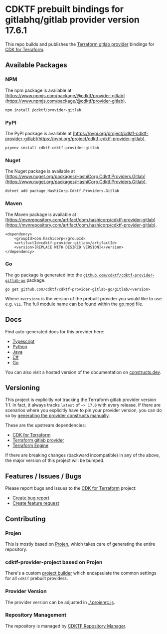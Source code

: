 # CDKTF prebuilt bindings for gitlabhq/gitlab provider version 17.6.1

This repo builds and publishes the [Terraform gitlab provider](https://registry.terraform.io/providers/gitlabhq/gitlab/17.6.1/docs) bindings for [CDK for Terraform](https://cdk.tf).

## Available Packages

### NPM

The npm package is available at [https://www.npmjs.com/package/@cdktf/provider-gitlab](https://www.npmjs.com/package/@cdktf/provider-gitlab).

`npm install @cdktf/provider-gitlab`

### PyPI

The PyPI package is available at [https://pypi.org/project/cdktf-cdktf-provider-gitlab](https://pypi.org/project/cdktf-cdktf-provider-gitlab).

`pipenv install cdktf-cdktf-provider-gitlab`

### Nuget

The Nuget package is available at [https://www.nuget.org/packages/HashiCorp.Cdktf.Providers.Gitlab](https://www.nuget.org/packages/HashiCorp.Cdktf.Providers.Gitlab).

`dotnet add package HashiCorp.Cdktf.Providers.Gitlab`

### Maven

The Maven package is available at [https://mvnrepository.com/artifact/com.hashicorp/cdktf-provider-gitlab](https://mvnrepository.com/artifact/com.hashicorp/cdktf-provider-gitlab).

```
<dependency>
    <groupId>com.hashicorp</groupId>
    <artifactId>cdktf-provider-gitlab</artifactId>
    <version>[REPLACE WITH DESIRED VERSION]</version>
</dependency>
```

### Go

The go package is generated into the [`github.com/cdktf/cdktf-provider-gitlab-go`](https://github.com/cdktf/cdktf-provider-gitlab-go) package.

`go get github.com/cdktf/cdktf-provider-gitlab-go/gitlab/<version>`

Where `<version>` is the version of the prebuilt provider you would like to use e.g. `v11`. The full module name can be found
within the [go.mod](https://github.com/cdktf/cdktf-provider-gitlab-go/blob/main/gitlab/go.mod#L1) file.

## Docs

Find auto-generated docs for this provider here:

* [Typescript](./docs/API.typescript.md)
* [Python](./docs/API.python.md)
* [Java](./docs/API.java.md)
* [C#](./docs/API.csharp.md)
* [Go](./docs/API.go.md)

You can also visit a hosted version of the documentation on [constructs.dev](https://constructs.dev/packages/@cdktf/provider-gitlab).

## Versioning

This project is explicitly not tracking the Terraform gitlab provider version 1:1. In fact, it always tracks `latest` of `~> 17.0` with every release. If there are scenarios where you explicitly have to pin your provider version, you can do so by [generating the provider constructs manually](https://cdk.tf/imports).

These are the upstream dependencies:

* [CDK for Terraform](https://cdk.tf)
* [Terraform gitlab provider](https://registry.terraform.io/providers/gitlabhq/gitlab/17.6.1)
* [Terraform Engine](https://terraform.io)

If there are breaking changes (backward incompatible) in any of the above, the major version of this project will be bumped.

## Features / Issues / Bugs

Please report bugs and issues to the [CDK for Terraform](https://cdk.tf) project:

* [Create bug report](https://cdk.tf/bug)
* [Create feature request](https://cdk.tf/feature)

## Contributing

### Projen

This is mostly based on [Projen](https://github.com/projen/projen), which takes care of generating the entire repository.

### cdktf-provider-project based on Projen

There's a custom [project builder](https://github.com/cdktf/cdktf-provider-project) which encapsulate the common settings for all `cdktf` prebuilt providers.

### Provider Version

The provider version can be adjusted in [./.projenrc.js](./.projenrc.js).

### Repository Management

The repository is managed by [CDKTF Repository Manager](https://github.com/cdktf/cdktf-repository-manager/).
